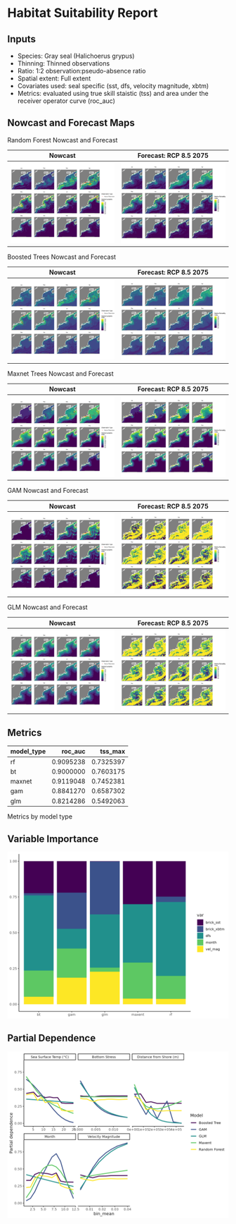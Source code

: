 Habitat Suitability Report
================

## Inputs

- Species: Gray seal (Halichoerus grypus)
- Thinning: Thinned observations
- Ratio: 1:2 observation:pseudo-absence ratio
- Spatial extent: Full extent
- Covariates used: seal specific (sst, dfs, velocity magnitude, xbtm)
- Metrics: evaluated using true skill staistic (tss) and area under the
  receiver operator curve (roc_auc)

## Nowcast and Forecast Maps

Random Forest Nowcast and Forecast

| Nowcast | Forecast: RCP 8.5 2075 |
|:--:|:--:|
| ![](../../../../tidy_reports/versions/c22/000260/c22.000260.01_12_rf_compiled_casts.png) | ![](../../../../tidy_reports/versions/c22/000264/c22.000264.01_12_rf_compiled_casts.png) |

Boosted Trees Nowcast and Forecast

| Nowcast | Forecast: RCP 8.5 2075 |
|:--:|:--:|
| ![](../../../../tidy_reports/versions/c22/000260/c22.000260.01_12_bt_compiled_casts.png) | ![](../../../../tidy_reports/versions/c22/000264/c22.000264.01_12_bt_compiled_casts.png) |

Maxnet Trees Nowcast and Forecast

| Nowcast | Forecast: RCP 8.5 2075 |
|:--:|:--:|
| ![](../../../../tidy_reports/versions/c22/000260/c22.000260.01_12_maxent_compiled_casts.png) | ![](../../../../tidy_reports/versions/c22/000264/c22.000264.01_12_maxent_compiled_casts.png) |

GAM Nowcast and Forecast

| Nowcast | Forecast: RCP 8.5 2075 |
|:--:|:--:|
| ![](../../../../tidy_reports/versions/c22/000260/c22.000260.01_12_gam_compiled_casts.png) | ![](../../../../tidy_reports/versions/c22/000264/c22.000264.01_12_gam_compiled_casts.png) |

GLM Nowcast and Forecast

| Nowcast | Forecast: RCP 8.5 2075 |
|:--:|:--:|
| ![](../../../../tidy_reports/versions/c22/000260/c22.000260.01_12_glm_compiled_casts.png) | ![](../../../../tidy_reports/versions/c22/000264/c22.000264.01_12_glm_compiled_casts.png) |

## Metrics

| model_type |   roc_auc |   tss_max |
|:-----------|----------:|----------:|
| rf         | 0.9095238 | 0.7325397 |
| bt         | 0.9000000 | 0.7603175 |
| maxnet     | 0.9119048 | 0.7452381 |
| gam        | 0.8841270 | 0.6587302 |
| glm        | 0.8214286 | 0.5492063 |

Metrics by model type

## Variable Importance

![](m22.00026_tidy_compiled_files/figure-gfm/variable_importance-1.png)

## Partial Dependence

![](m22.00026_tidy_compiled_files/figure-gfm/partial_dependence-1.png)
